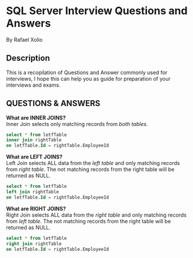 # SQL Server Interview Questions and Answers
By Rafael Xolio


## Description
This is a recopilation of Questions and Answer commonly used for interviews, I hope this can help you as guide for preparation of your interviews and exams.


## QUESTIONS & ANSWERS


**What are INNER JOINS?** \
Inner Join selects only matching records from _both tables_.

```sql
select * from letfTable
inner join rightTable
on letfTable.Id = rightTable.EmployeeId
```

**What are LEFT JOINS?** \
Left Join selects ALL data from the _left table_ and only matching records from _right table_. The not matching records from the right table will be returned as NULL.

```sql
select * from letfTable
left join rightTable
on letfTable.Id = rightTable.EmployeeId
```

**What are RIGHT JOINS?** \
Right Join selects ALL data from the _right table_ and only matching records from _left table_. The not matching records from the right table will be returned as NULL.

```sql
select * from letfTable
right join rightTable
on letfTable.Id = rightTable.EmployeeId
```
